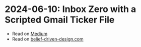 # 2024-06-10: Inbox Zero with a Scripted Gmail Ticker File

 * Read on [Medium](https://medium.com/@benweidig/inbox-zero-with-a-scripted-gmail-ticker-file-a6e109c87898)
* Read on [belief-driven-design.com](https://belief-driven-design.com/gmail-tickler-2b42a/)

